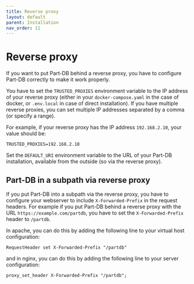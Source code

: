 ```yaml
---
title: Reverse proxy
layout: default
parent: Installation
nav_order: 11
---
```


# Reverse proxy

If you want to put Part-DB behind a reverse proxy, you have to configure Part-DB correctly to make it work properly.

You have to set the `TRUSTED_PROXIES` environment variable to the IP address of your reverse proxy
(either in your `docker-compose.yaml` in the case of docker, or `.env.local` in case of direct installation).
If you have multiple reverse proxies, you can set multiple IP addresses separated by a comma (or specify a range).

For example, if your reverse proxy has the IP address `192.168.2.10`, your value should be:

```
TRUSTED_PROXIES=192.168.2.10
```

Set the `DEFAULT_URI` environment variable to the URL of your Part-DB installation, available from the outside (so via
the reverse proxy).

## Part-DB in a subpath via reverse proxy

If you put Part-DB into a subpath via the reverse proxy, you have to configure your webserver to include `X-Forwarded-Prefix` in the request headers.
For example if you put Part-DB behind a reverse proxy with the URL `https://example.com/partdb`, you have to set the `X-Forwarded-Prefix` header to `/partdb`.

In apache, you can do this by adding the following line to your virtual host configuration:

```
RequestHeader set X-Forwarded-Prefix "/partdb"
```

and in nginx, you can do this by adding the following line to your server configuration:

```
proxy_set_header X-Forwarded-Prefix "/partdb";
```